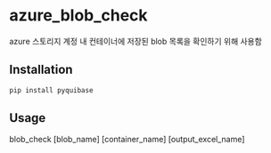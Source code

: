 # azure_blob_check

azure 스토리지 계정 내 컨테이너에 저장된 blob 목록을 확인하기 위해 사용함

## Installation

```python
pip install pyquibase
```

## Usage

blob_check [blob_name] [container_name] [output_excel_name]
